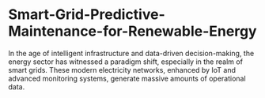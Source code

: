 # Smart-Grid-Predictive-Maintenance-for-Renewable-Energy
In the age of intelligent infrastructure and data-driven decision-making, the energy sector has witnessed a paradigm shift, especially in the realm of smart grids. These modern electricity networks, enhanced by IoT and advanced monitoring systems, generate massive amounts of operational data.
